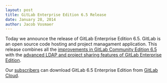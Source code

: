 ```yaml
---
layout: post
title: GitLab Enterprise Edition 6.5 Release
date: January 28, 2014
author: Jacob Vosmaer
---
```

Today we announce the release of GitLab Enterprise Edition 6.5. 
GitLab is an open source code hosting and project managament application.
This release combines all the [improvements in GitLab Community Edition 6.5](/2014/01/21/gitlab-ce-6-dot-5-released/) with the [advanced LDAP and project sharing features of GitLab Enterprise Edition](https://www.gitlab.com/features/).

Our [subscribers](https://www.gitlab.com/subscription/) can download GitLab 6.5 Enterprise Edition from [GitLab Cloud](https://gitlab.com).
